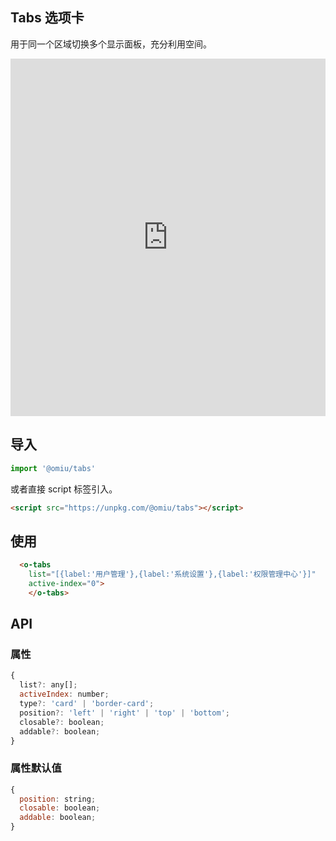 ## Tabs 选项卡 

用于同一个区域切换多个显示面板，充分利用空间。

<iframe height="572" style="width: 100%;" scrolling="no" title="OMIU Tabs" src="https://codepen.io/omijs/embed/XWmjyXK?height=572&theme-id=dark&default-tab=html,result" frameborder="no" allowtransparency="true" allowfullscreen="true" loading="lazy">
  See the Pen <a href='https://codepen.io/omijs/pen/XWmjyXK'>OMIU Tabs</a> by OMI
  (<a href='https://codepen.io/omijs'>@omijs</a>) on <a href='https://codepen.io'>CodePen</a>.
</iframe>

## 导入

```js
import '@omiu/tabs'
```

或者直接 script 标签引入。


```html
<script src="https://unpkg.com/@omiu/tabs"></script>
```

## 使用

```html
  <o-tabs 
    list="[{label:'用户管理'},{label:'系统设置'},{label:'权限管理中心'}]" 
    active-index="0">
	</o-tabs>
```


## API

### 属性

```jsx
{
  list?: any[];
  activeIndex: number;
  type?: 'card' | 'border-card';
  position?: 'left' | 'right' | 'top' | 'bottom';
  closable?: boolean;
  addable?: boolean;
}
```

### 属性默认值

```jsx
{
  position: string;
  closable: boolean;
  addable: boolean;
}
```
